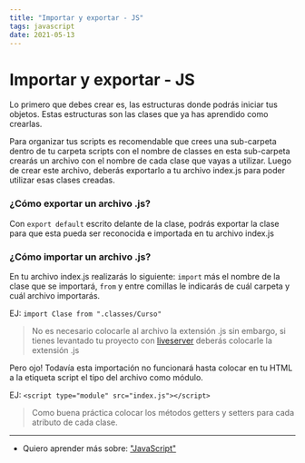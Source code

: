 ```yaml
---
title: "Importar y exportar - JS"
tags: javascript
date: 2021-05-13
---
```


# Importar y exportar - JS
Lo primero que debes crear es, las estructuras donde podrás iniciar tus objetos. Estas estructuras son las clases que ya has aprendido como crearlas.

Para organizar tus scripts es recomendable que crees una sub-carpeta dentro de tu carpeta scripts con el nombre de classes en esta sub-carpeta crearás un archivo con el nombre de cada clase que vayas a utilizar. Luego de crear este archivo, deberás exportarlo a tu archivo index.js para poder utilizar esas clases creadas.

### ¿Cómo exportar un archivo .js?

Con `export default` escrito delante de la clase, podrás exportar la clase para que esta pueda ser reconocida e importada en tu archivo index.js

### ¿Cómo importar un archivo .js?

En tu archivo index.js realizarás lo siguiente: `import` más el nombre de la clase que se importará, `from` y entre comillas le indicarás de cuál carpeta y cuál archivo importarás.

EJ: `import Clase from ".classes/Curso"`

> No es necesario colocarle al archivo la extensión .js sin embargo, si tienes levantado tu proyecto con [liveserver](https://marketplace.visualstudio.com/items?itemName=ritwickdey.LiveServer) deberás colocarle la extensión .js

Pero ojo! Todavía esta importación no funcionará hasta colocar en tu HTML a la etiqueta script el tipo del archivo como módulo.

EJ: `<script type="module" src="index.js"></script>`

> Como buena práctica colocar los métodos getters y setters para cada atributo de cada clase.

***

- Quiero aprender más sobre: ["JavaScript"](../00/javascript)
